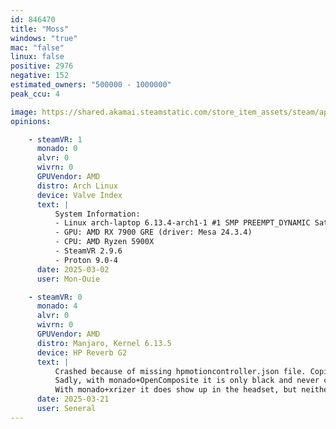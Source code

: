 ```yaml
---
id: 846470
title: "Moss"
windows: "true"
mac: "false"
linux: false
positive: 2976
negative: 152
estimated_owners: "500000 - 1000000"
peak_ccu: 4

image: https://shared.akamai.steamstatic.com/store_item_assets/steam/apps/846470/header_alt_assets_9.jpg?t=1729137573
opinions:

    - steamVR: 1
      monado: 0
      alvr: 0
      wivrn: 0
      GPUVendor: AMD
      distro: Arch Linux
      device: Valve Index
      text: |
          System Information:
          - Linux arch-laptop 6.13.4-arch1-1 #1 SMP PREEMPT_DYNAMIC Sat, 22 Feb 2025 00:37:05 +0000 x86_64 GNU/Linux
          - GPU: AMD RX 7900 GRE (driver: Mesa 24.3.4)
          - CPU: AMD Ryzen 5900X
          - SteamVR 2.9.6
          - Proton 9.0-4
      date: 2025-03-02
      user: Mon-Ouie

    - steamVR: 0
      monado: 4
      alvr: 0
      wivrn: 0
      GPUVendor: AMD
      distro: Manjaro, Kernel 6.13.5
      device: HP Reverb G2
      text: |
          Crashed because of missing hpmotioncontroller.json file. Copied (with minor modifications) from Moss: Book II and stopped crashing.
          Sadly, with monado+OpenComposite it is only black and never connects to the headset.
          With monado+xrizer it does show up in the headset, but neither controller shows up and works, making it impossible to get past the "Seated Experience" screen.
      date: 2025-03-21
      user: Seneral
---
```

